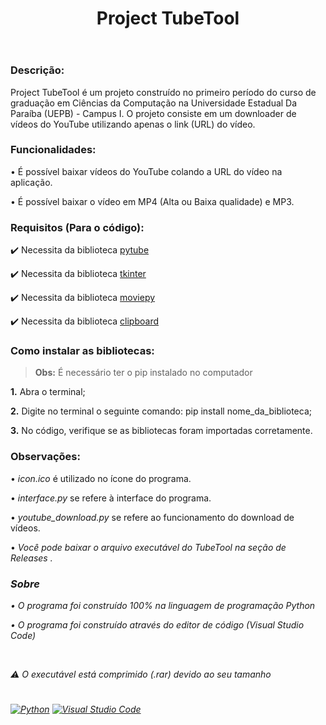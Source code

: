 <header>
  <h1><strong>Project TubeTool</strong></h1>
</header>

<h3>Descrição:</h3>
<p>Project TubeTool é um projeto construído no primeiro período do curso de graduação em Ciências da Computação na Universidade Estadual Da Paraíba (UEPB) - Campus I. O projeto consiste em um downloader de vídeos do YouTube utilizando apenas o link (URL) do vídeo.</p>

<h3><strong>Funcionalidades:</strong></h3>
<p>• É possível baixar vídeos do YouTube colando a URL do vídeo na aplicação.</p>
<p>• É possível baixar o vídeo em MP4 (Alta ou Baixa qualidade) e MP3.</p>

<h3><strong>Requisitos (Para o código):</strong></h3>
<p>✔️ Necessita da biblioteca <a href="https://pytube.io/en/latest/">pytube</a></p>
<p>✔️ Necessita da biblioteca <a href="https://docs.python.org/3/library/tk.html">tkinter</a></p>
<p>✔️ Necessita da biblioteca <a href="https://zulko.github.io/moviepy/">moviepy</a></p>
<p>✔️ Necessita da biblioteca <a href="http://omz-software.com/pythonista/docs/ios/clipboard.html">clipboard</a></p>

<h3><strong>Como instalar as bibliotecas:</strong></h3>
<blockquote><strong>Obs:</strong> É necessário ter o pip instalado no computador</blockquote>
<p><strong>1.</strong> Abra o terminal;</p>
<p><strong>2.</strong> Digite no terminal o seguinte comando: pip install nome_da_biblioteca;</p>
<p><strong>3.</strong> No código, verifique se as bibliotecas foram importadas corretamente.</p>

<h3><strong>Observações:</strong></h3>
<p>• <i>icon.ico</i> é utilizado no ícone do programa.</p>
<p>• <i>interface.py</i> se refere à interface do programa.</p>
<p>• <i>youtube_download.py</i> se refere ao funcionamento do download de vídeos.</p>
<p>• <i>Você pode baixar o arquivo executável do TubeTool na seção de <i>Releases</i> .</p>

<h3>Sobre</h3>
<p>• O programa foi construído 100% na linguagem de programação Python</p>
<p>• O programa foi construído através do editor de código (Visual Studio Code)</p>
<br>
<p>⚠️ O executável está comprimido (.rar) devido ao seu tamanho</p>

<h1></h1>

<a href="https://www.python.org/">![Python](https://img.shields.io/badge/python-3670A0?style=for-the-badge&logo=python&logoColor=ffdd54)</a>
<a href="https://code.visualstudio.com/">![Visual Studio Code](https://img.shields.io/badge/Visual%20Studio%20Code-0078d7.svg?style=for-the-badge&logo=visual-studio-code&logoColor=white)</a>
